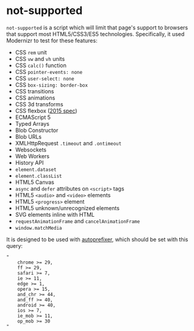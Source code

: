 # not-supported
`not-supported` is a script which will limit that page's support to browsers that support most HTML5/CSS3/ES5 technologies. Specifically, it used Modernizr to test for these features:

* CSS `rem` unit
* CSS `vw` and `vh` units
* CSS `calc()` function
* CSS `pointer-events: none`
* CSS `user-select: none`
* CSS `box-sizing: border-box`
* CSS transitions
* CSS animations
* CSS 3d transforms
* CSS flexbox ([2015 spec](http://www.w3.org/TR/css-flexbox-1/))
* ECMAScript 5
* Typed Arrays
* Blob Constructor
* Blob URLs
* XMLHttpRequest `.timeout` and `.ontimeout`
* Websockets
* Web Workers
* History API
* `element.dataset`
* `element.classList`
* HTML5 Canvas
* `async` and `defer` attributes on `<script>` tags
* HTML5 `<audio>` and `<video>` elements
* HTML5 `<progress>` element
* HTML5 unknown/unrecognized elements
* SVG elements inline with HTML
* `requestAnimationFrame` and `cancelAnimationFrame`
* `window.matchMedia`

It is designed to be used with [autoprefixer](https://github.com/postcss/autoprefixer), which should be set with this query:
```
"
	chrome >= 29,
	ff >= 29,
	safari >= 7,
	ie >= 11,
	edge >= 1,
	opera >= 15,
	and_chr >= 44,
	and_ff >= 40,
	android >= 40,
	ios >= 7,
	ie_mob >= 11,
	op_mob >= 30
"
```
